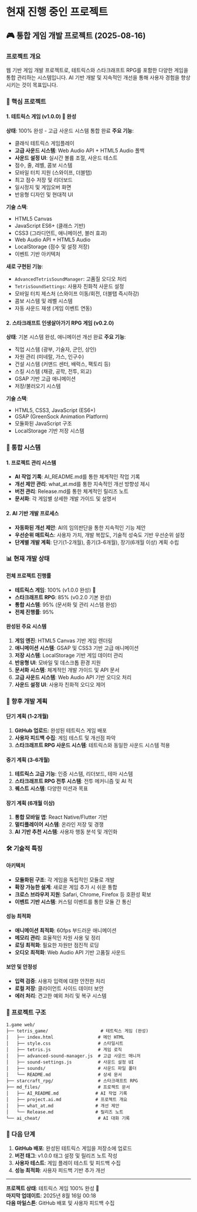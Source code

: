 # 현재 진행 중인 프로젝트

## 🎮 통합 게임 개발 프로젝트 (2025-08-16)

### 프로젝트 개요
웹 기반 게임 개발 프로젝트로, 테트릭스와 스타크래프트 RPG를 포함한 다양한 게임을 통합 관리하는 시스템입니다. AI 기반 개발 및 지속적인 개선을 통해 사용자 경험을 향상시키는 것이 목표입니다.

### 🎯 핵심 프로젝트

#### 1. 테트릭스 게임 (v1.0.0) 🎉 **완성**
**상태**: 100% 완성 - 고급 사운드 시스템 통합 완료
**주요 기능**:
- 클래식 테트릭스 게임플레이
- **고급 사운드 시스템**: Web Audio API + HTML5 Audio 폴백
- **사운드 설정 UI**: 실시간 볼륨 조절, 사운드 테스트
- 점수, 줄, 레벨, 콤보 시스템
- 모바일 터치 지원 (스와이프, 더블탭)
- 최고 점수 저장 및 리더보드
- 일시정지 및 게임오버 화면
- 반응형 디자인 및 현대적 UI

**기술 스택**:
- HTML5 Canvas
- JavaScript ES6+ (클래스 기반)
- CSS3 (그라디언트, 애니메이션, 블러 효과)
- Web Audio API + HTML5 Audio
- LocalStorage (점수 및 설정 저장)
- 이벤트 기반 아키텍처

**새로 구현된 기능**:
- `AdvancedTetrisSoundManager`: 고품질 오디오 처리
- `TetrisSoundSettings`: 사용자 친화적 사운드 설정
- 모바일 터치 제스처 (스와이프 이동/회전, 더블탭 즉시하강)
- 콤보 시스템 및 레벨 시스템
- 자동 사운드 재생 (게임 이벤트 연동)

#### 2. 스타크래프트 인생살아가기 RPG 게임 (v0.2.0)
**상태**: 기본 시스템 완성, 애니메이션 개선 완료
**주요 기능**:
- 직업 시스템 (광부, 기술자, 군인, 상인)
- 자원 관리 (미네랄, 가스, 인구수)
- 건설 시스템 (커맨드 센터, 배럭스, 팩토리 등)
- 스킬 시스템 (채광, 공학, 전투, 외교)
- GSAP 기반 고급 애니메이션
- 저장/불러오기 시스템

**기술 스택**:
- HTML5, CSS3, JavaScript (ES6+)
- GSAP (GreenSock Animation Platform)
- 모듈화된 JavaScript 구조
- LocalStorage 기반 저장 시스템

### 🔧 통합 시스템

#### 1. 프로젝트 관리 시스템
- **AI 작업 기록**: AI_README.md를 통한 체계적인 작업 기록
- **개선 제안 관리**: what_at.md를 통한 지속적인 개선 방향성 제시
- **버전 관리**: Release.md를 통한 체계적인 릴리즈 노트
- **문서화**: 각 게임별 상세한 개발 가이드 및 설명서

#### 2. AI 기반 개발 프로세스
- **자동화된 개선 제안**: AI의 임의판단을 통한 지속적인 기능 제안
- **우선순위 매트릭스**: 사용자 가치, 개발 복잡도, 기술적 성숙도 기반 우선순위 설정
- **단계별 개발 계획**: 단기(1-2개월), 중기(3-6개월), 장기(6개월 이상) 계획 수립

### 📊 현재 개발 상태

#### 전체 프로젝트 진행률
- **테트릭스 게임**: 100% (v1.0.0 완성) 🎉
- **스타크래프트 RPG**: 85% (v0.2.0 기본 완성)
- **통합 시스템**: 95% (문서화 및 관리 시스템 완성)
- **전체 진행률**: 95%

#### 완성된 주요 시스템
1. **게임 엔진**: HTML5 Canvas 기반 게임 렌더링
2. **애니메이션 시스템**: GSAP 및 CSS3 기반 고급 애니메이션
3. **저장 시스템**: LocalStorage 기반 게임 데이터 관리
4. **반응형 UI**: 모바일 및 데스크톱 환경 지원
5. **문서화 시스템**: 체계적인 개발 가이드 및 API 문서
6. **고급 사운드 시스템**: Web Audio API 기반 오디오 처리
7. **사운드 설정 UI**: 사용자 친화적 오디오 제어

### 🚀 향후 개발 계획

#### 단기 계획 (1-2개월)
1. **GitHub 업로드**: 완성된 테트릭스 게임 배포
2. **사용자 피드백 수집**: 게임 테스트 및 개선점 파악
3. **스타크래프트 RPG 사운드 시스템**: 테트릭스와 동일한 사운드 시스템 적용

#### 중기 계획 (3-6개월)
1. **테트릭스 고급 기능**: 인증 시스템, 리더보드, 테마 시스템
2. **스타크래프트 RPG 전투 시스템**: 전투 메커니즘 및 AI 적
3. **퀘스트 시스템**: 다양한 미션과 목표

#### 장기 계획 (6개월 이상)
1. **통합 모바일 앱**: React Native/Flutter 기반
2. **멀티플레이어 시스템**: 온라인 저장 및 경쟁
3. **AI 기반 추천 시스템**: 사용자 행동 분석 및 개인화

### 🛠️ 기술적 특징

#### 아키텍처
- **모듈화된 구조**: 각 게임을 독립적인 모듈로 개발
- **확장 가능한 설계**: 새로운 게임 추가 시 쉬운 통합
- **크로스 브라우저 지원**: Safari, Chrome, Firefox 등 호환성 확보
- **이벤트 기반 시스템**: 커스텀 이벤트를 통한 모듈 간 통신

#### 성능 최적화
- **애니메이션 최적화**: 60fps 부드러운 애니메이션
- **메모리 관리**: 효율적인 자원 사용 및 정리
- **로딩 최적화**: 필요한 자원만 점진적 로딩
- **오디오 최적화**: Web Audio API 기반 고품질 사운드

#### 보안 및 안정성
- **입력 검증**: 사용자 입력에 대한 안전한 처리
- **로컬 저장**: 클라이언트 사이드 데이터 보안
- **에러 처리**: 견고한 예외 처리 및 복구 시스템

### 📁 프로젝트 구조

```
1.game web/
├── tetris_game/                    # 테트릭스 게임 (완성)
│   ├── index.html                 # 메인 HTML
│   ├── style.css                  # 스타일시트
│   ├── tetris.js                  # 게임 로직
│   ├── advanced-sound-manager.js  # 고급 사운드 매니저
│   ├── sound-settings.js          # 사운드 설정 UI
│   ├── sounds/                    # 사운드 파일 폴더
│   └── README.md                  # 상세 문서
├── starcraft_rpg/                 # 스타크래프트 RPG
├── md_files/                      # 프로젝트 문서
│   ├── AI_README.md              # AI 작업 기록
│   ├── project.ai.md             # 프로젝트 개요
│   ├── what_at.md                # 개선 제안
│   └── Release.md                # 릴리즈 노트
└── ai_cheat/                      # AI 대화 기록
```

### 🎯 다음 단계

1. **GitHub 배포**: 완성된 테트릭스 게임을 저장소에 업로드
2. **버전 태그**: v1.0.0 태그 설정 및 릴리즈 노트 작성
3. **사용자 테스트**: 게임 플레이 테스트 및 피드백 수집
4. **성능 최적화**: 사용자 피드백 기반 추가 개선

---

**프로젝트 상태**: 테트릭스 게임 100% 완성 🎉  
**마지막 업데이트**: 2025년 8월 16일 00:18  
**다음 마일스톤**: GitHub 배포 및 사용자 피드백 수집

